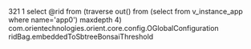 321 1 select @rid from (traverse out() from (select from v_instance_app where name='app0') maxdepth 4) 
com.orientechnologies.orient.core.config.OGlobalConfiguration
ridBag.embeddedToSbtreeBonsaiThreshold
<properties>
        <entry name="log.console.level" value="info"/>
        <entry name="log.file.level" value="fine"/>
        <entry name="network.http.useToken" value="false"/>
    </properties>
